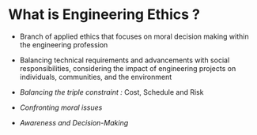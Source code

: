 # What is Engineering Ethics ?
- Branch of applied ethics that focuses on moral decision making within the engineering profession
- Balancing technical requirements and advancements with social responsibilities, considering the impact of engineering projects on individuals, communities, and the environment 

- *Balancing the triple constraint :* Cost, Schedule and Risk
- *Confronting moral issues* 
- *Awareness and Decision-Making*